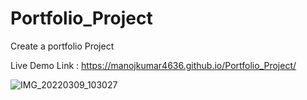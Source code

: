 # Portfolio_Project
Create a portfolio Project


Live Demo Link : https://manojkumar4636.github.io/Portfolio_Project/

![IMG_20220309_103027](https://user-images.githubusercontent.com/101208123/157376129-3dcd2c1c-9458-4d24-b8fb-807ecfcb1a6e.JPG)
